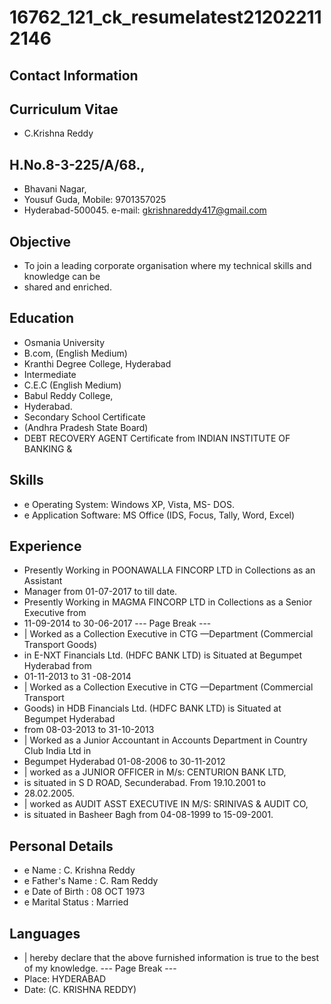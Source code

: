 # 16762_121_ck_resumelatest212022112146

## Contact Information



## Curriculum Vitae

* C.Krishna Reddy


## H.No.8-3-225/A/68.,

* Bhavani Nagar,
* Yousuf Guda, Mobile: 9701357025
* Hyderabad-500045. e-mail: gkrishnareddy417@gmail.com


## Objective

* To join a leading corporate organisation where my technical skills and knowledge can be
* shared and enriched.


## Education

* Osmania University
* B.com, (English Medium)
* Kranthi Degree College, Hyderabad
* Intermediate
* C.E.C (English Medium)
* Babul Reddy College,
* Hyderabad.
* Secondary School Certificate
* (Andhra Pradesh State Board)
* DEBT RECOVERY AGENT Certificate from INDIAN INSTITUTE OF BANKING &


## Skills

* e Operating System: Windows XP, Vista, MS- DOS.
* e Application Software: MS Office (IDS, Focus, Tally, Word, Excel)


## Experience

* Presently Working in POONAWALLA FINCORP LTD in Collections as an Assistant
* Manager from 01-07-2017 to till date.
* Presently Working in MAGMA FINCORP LTD in Collections as a Senior Executive from
* 11-09-2014 to 30-06-2017
--- Page Break ---
* | Worked as a Collection Executive in CTG —Department (Commercial Transport Goods)
* in E-NXT Financials Ltd. (HDFC BANK LTD) is Situated at Begumpet Hyderabad from
* 01-11-2013 to 31 -08-2014
* | Worked as a Collection Executive in CTG —Department (Commercial Transport
* Goods) in HDB Financials Ltd. (HDFC BANK LTD) is Situated at Begumpet Hyderabad
* from 08-03-2013 to 31-10-2013
* | Worked as a Junior Accountant in Accounts Department in Country Club India Ltd in
* Begumpet Hyderabad 01-08-2006 to 30-11-2012
* | worked as a JUNIOR OFFICER in M/s: CENTURION BANK LTD,
* is situated in S D ROAD, Secunderabad. From 19.10.2001 to
* 28.02.2005.
* | worked as AUDIT ASST EXECUTIVE IN M/S: SRINIVAS & AUDIT CO,
* is situated in Basheer Bagh from 04-08-1999 to 15-09-2001.


## Personal Details

* e Name : C. Krishna Reddy
* e Father's Name : C. Ram Reddy
* e Date of Birth : 08 OCT 1973
* e Marital Status : Married


## Languages

* | hereby declare that the above furnished information is true to the best of my knowledge.
--- Page Break ---
* Place: HYDERABAD
* Date: (C. KRISHNA REDDY)

